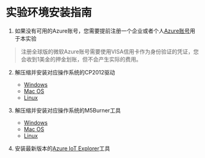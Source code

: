 # 实验环境安装指南

1. 如果没有可用的Azure账号，您需要提前注册一个企业或者个人[Azure账号](https://www.microsoft.com/china/azure/index.html?fromtype=cn#azurefreeform)用于本实验
  > 注册全球版的微软Azure账号需要使用VISA信用卡作为身份验证的凭证，您会收到1美金的押金划账，但不会产生实际的费用。

2. 解压缩并安装对应操作系统的CP2012驱动
   - [Windows](https://m5stack.oss-cn-shenzhen.aliyuncs.com/resource/drivers/CP210x_VCP_Windows.zip)
   - [Mac OS](https://m5stack.oss-cn-shenzhen.aliyuncs.com/resource/drivers/CP210x_VCP_MacOS.zip)
   - [Linux](https://m5stack.oss-cn-shenzhen.aliyuncs.com/resource/drivers/CP210x_VCP_Linux.zip)

3. 解压缩并安装对应操作系统的M5Burner工具
   - [Windows](https://m5stack.oss-cn-shenzhen.aliyuncs.com/resource/software/M5Burner.zip)
   - [Mac OS](https://m5stack.oss-cn-shenzhen.aliyuncs.com/resource/software/M5Burner_MacOS.zip)
   - [Linux](https://m5stack.oss-cn-shenzhen.aliyuncs.com/resource/software/M5Burner_Linux.zip)

4. 安装最新版本的[Azure IoT Explorer](https://github.com/azure/azure-iot-explorer/releases)工具
